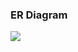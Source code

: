 ### ER Diagram
![](https://user-images.githubusercontent.com/74824916/118355212-86121600-b577-11eb-83de-62fe53cdf50e.png)